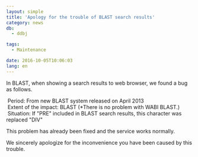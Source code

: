 ```yaml
---
layout: simple
title: 'Apology for the trouble of BLAST search results'
category: news
db:
  - ddbj

tags:
  - Maintenance

date: 2016-10-05T10:06:03
lang: en
---
```


<p>In BLAST, when showing a search results to web browser, we found a bug as follows.</p>

<p><span class="icon_square"> Period: From new BLAST system released on April 2013</span><br><span class="icon_square"> Extent of the impact: BLAST</span> (<span class="font-red font-bold">*</span>There is no problem with WABI BLAST.)<br><span class="icon_square"> Situation: If "PRE" included in BLAST search results, this character was replaced "DIV"</span></p>

<p>This problem has already been fixed and the service works normally.</p>

<p>We sincerely apologize for the inconvenience you have been caused by this trouble.</p>
